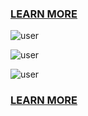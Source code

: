 ### [LEARN MORE](https://drive.google.com/drive/folders/1lkChOF4YyqH1nYWfdwL-p2-eiRaqTKo7?usp=sharing)

![user](https://user-images.githubusercontent.com/7928001/115990990-1a630b80-a5be-11eb-87f4-90b3965cf88a.jpeg)

![user](https://user-images.githubusercontent.com/7928001/115990992-1b943880-a5be-11eb-8cad-bf390b45a7e6.jpeg)

![user](https://user-images.githubusercontent.com/7928001/115991120-f0f6af80-a5be-11eb-957e-d75d867ff6e2.png)

### [LEARN MORE](https://drive.google.com/drive/folders/1lkChOF4YyqH1nYWfdwL-p2-eiRaqTKo7?usp=sharing)
